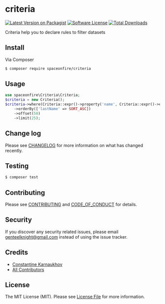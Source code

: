 # criteria

[![Latest Version on Packagist][ico-version]][link-packagist]
[![Software License][ico-license]](LICENSE.md)
[![Total Downloads][ico-downloads]][link-downloads]

Criteria help you to declare rules to filter datasets

## Install

Via Composer

```bash
$ composer require spaceonfire/criteria
```

## Usage

```php
use spaceonfire\Criteria\Criteria;
$criteria = new Criteria();
$criteria->where(Criteria::expr()->property('name', Criteria::expr()->equals('Ben')))
    ->orderBy(['lastName' => SORT_ASC])
    ->offset(50)
    ->limit(25);
```

## Change log

Please see [CHANGELOG](CHANGELOG.md) for more information on what has changed recently.

## Testing

```bash
$ composer test
```

## Contributing

Please see [CONTRIBUTING](CONTRIBUTING.md) and [CODE_OF_CONDUCT](CODE_OF_CONDUCT.md) for details.

## Security

If you discover any security related issues, please email genteelknight@gmail.com instead of using the issue tracker.

## Credits

- [Constantine Karnaukhov][link-author]
- [All Contributors][link-contributors]

## License

The MIT License (MIT). Please see [License File](LICENSE.md) for more information.

[ico-version]: https://img.shields.io/packagist/v/spaceonfire/criteria.svg?style=flat-square
[ico-license]: https://img.shields.io/badge/license-MIT-brightgreen.svg?style=flat-square
[ico-downloads]: https://img.shields.io/packagist/dt/spaceonfire/criteria.svg?style=flat-square
[link-packagist]: https://packagist.org/packages/spaceonfire/criteria
[link-downloads]: https://packagist.org/packages/spaceonfire/criteria
[link-author]: https://github.com/hustlahusky
[link-contributors]: ../../contributors
